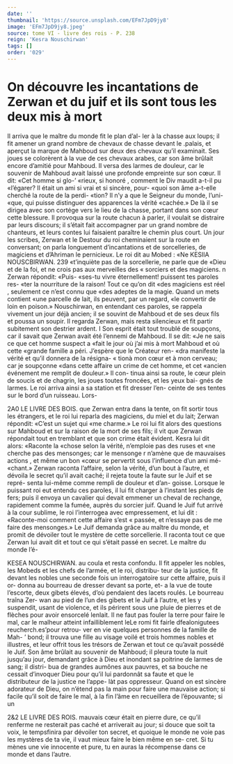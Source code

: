 ```yaml
---
date: ''
thumbnail: 'https://source.unsplash.com/EFm7JpD9jy8'
image: 'EFm7JpD9jy8.jpeg'
source: tome VI - livre des rois - P. 238
reign: 'Kesra Nouschirwan'
tags: []
order: '029'
---
```


# On découvre les incantations de Zerwan et du juif et ils sont tous les deux mis à mort

Il arriva que le maître du monde fit le plan d’al-
ler à la chasse aux loups; il fit amener un grand nombre de chevaux de chasse devant le .palais, et aperçut la marque de Mahboud sur deux des chevaux qu’il examinait. Ses joues se colorèrent à la vue de ces chevaux arabes, car son âme brûlait encore d’amitié
pour Mahboud. Il versa des larmes de douleur, car le souvenir de Mahboud avait laissé une profonde empreinte sur son cœur. Il dit: «Cet homme si glo-’ «rieux, si honoré , comment le Div maudit a-t-il pu «l’égarer? Il était un ami si vrai et si sincère, pour-
«quoi son âme a-t-elle cherché la route de la perdi-
«tion? Il n’y a que le Seigneur du monde, l’uni-
«que, qui puisse distinguer des apparences la vérité
«cachée.»
De là il se dirigea avec son cortége vers le lieu
de la chasse, portant dans son cœur cette blessure. Il provoqua sur la route chacun à parler, il voulait se distraire par leurs discours; il s’était fait accompagner
par un grand nombre de chanteurs, et leurs contes lui faisaient paraître le chemin plus court. Un jour les scribes, Zerwan et le Destour du roi cheminaient sur la route en conversant; on parla longuement d’incantations et de sorcelleries, de magiciens et d’Ahriman le pernicieux. Le roi dit au Mobed : «Ne
KESIlA NOUSCBIRWAN. 239 «t’inquiète pas de la sorcellerie, ne parle que de
«Dieu et de la foi, et ne crois pas aux merveilles des « sorciers et des magiciens. n Zerwan répondit: «Puis- «ses-tu vivre éternellement! puissent tes paroles res- «ter la nourriture de la raison! Tout ce qu’on dit «des magiciens est réel , seulement ce n’est connu que
«des adeptes de la magie. Quand un mets contient «une parcelle de lait, ils peuvent, par un regard, «le convertir de loin en poison.» Nouschirwan, en entendant ces paroles, se rappela vivement un jour déjà ancien; il se souvint de Mahboud et de ses deux fils et poussa un soupir. Il regarda Zerwan, mais resta silencieux et fit partir subitement son destrier
ardent. I
Son esprit était tout troublé de soupçons, car il
savait que Zerwan avait été l’ennemi de Mahboud.
Il se dit: «Je ne sais ce que cet homme suspect a «fait le jour où j’ai mis à mort Mahboud et où cette «grande famille a péri. J’espère que le Créateur ren-
«dra manifeste la vérité et qu’il donnera de la résigna-
« tionà mon cœur et à mon cerveau; car je soupçonne «dans cette affaire un crime de cet homme, et cet «ancien événement me remplit de douleur.» Il con-
tinua ainsi sa route, le cœur plein de soucis et de chagrin, les joues toutes froncées, et les yeux bai- gnés de larmes.
Le roi arriva ainsi a sa station et fit dresser l’en- ceinte de ses tentes sur le bord d’un ruisseau. Lors-

2A0 LE LIVRE DES BOIS.
que Zerwan entra dans la tente, on fit sortir tous les étrangers, et le roi lui reparla des magiciens, du miel et du lait; Zerwan répondit: «C’est un sujet qui
«me charme.» Le roi lui fit alors des questions sur Mahboud et sur la raison de la mort de ses fils; il vit que Zerwan répondait tout en tremblant et que son crime était évident. Kesra lui dit alors: «Raconte la
«chose selon la vérité, n’emploie pas des ruses et
«ne cherche pas des mensonges; car le mensonge r n’amène que de mauvaises actions , et même un bon «cœur se pervertit sous l’influence d’un ami mé-
«chant.» Zerwan raconta l’affaire, selon la vérité,
d’un bout à l’autre, et dévoila le secret qu’il avait
caché; il rejeta toute la faute sur le Juif et se repré- senta lui-même comme rempli de douleur et d’an- goisse.
Lorsque le puissant roi eut entendu ces paroles, il lui fit charger à l’instant les pieds de fers; puis
il envoya un cavalier qui devait emmener un cheval de rechange, rapidement comme la fumée, auprès
du sorcier juif. Quand le Juif fut arrivé à la cour sublime, le roi l’interrogea avec empressement, et
lui dit : «Raconte-moi comment cette affaire s’est
« passée, et n’essaye pas de me faire des mensonges.»
Le Juif demanda grâce au maître du monde, et promit de dévoiler tout le mystère de cette sorcellerie.
Il raconta tout ce que Zerwan lui avait dit et tout ce qui s’était passé en secret. Le maître du monde l’é-

KESEA NOUSCHIRWAN. au coula et resta confondu. Il fit appeler les nobles, les
Mobeds et les chefs de l’armée, et le roi, distribu-
teur de la justice, fit devant les nobles une seconde
fois un interrogatoire sur cette affaire, puis il or-
donna au bourreau de dresser devant sa porte, et- a la vue de toute l’escorte, deux gibets élevés, d’où
pendaient des lacets roulés. Le bourreau traîna Zer-
wan au pied de l’un des gibets et le Juif à l’autre,
et les y suspendit, usant de violence, et ils périrent sous une pluie de pierres et de flèches pour avoir ensorcelé lenlait. Il ne faut pas fouler la terre pour faire le mal, car le malheur atteint infailliblement
leLe romi fit fairle dfealonigutees reucherch.es’pour retrou-
ver en vie quelques personnes de la famille de Mah- ’
bond; il trouva une fille au visage voilé et trois
hommes nobles et illustres, et leur offrit tous les trésors de Zerwan et tout ce qu’avait possédé le Juif.
Son âme brûlait au souvenir de Mahboud; il pleura
toute la nuit jusqu’au jour, demandant grâce à Dieu
et inondant sa poitrine de larmes de sang; il distri-
bua de grandes aumônes aux pauvres, et sa bouche ne cessait d’invoquer Dieu pour qu’il lui pardonnât
sa faute et que le distributeur de la justice ne l’appe- làt pas oppresseur. Quand on est sincère adorateur de Dieu, on n’étend pas la main pour faire une mauvaise action; si facile qu’il soit de faire le mal, à la fin l’âme en recueillera de l’épouvante; si un

2&2 LE LIVRE DES ROIS.
mauvais cœur était en pierre dure, ce qu’il renferme
ne resterait pas caché et arriverait au jour; si douce que soit ta voix, le tempsfinira par dévoiler ton secret, et quoique le monde ne voie pas les mystères de ta vie, il vaut mieux faire le bien même en se- cret. Si tu mènes une vie innocente et pure, tu en auras la récompense dans ce monde et dans l’autre.
